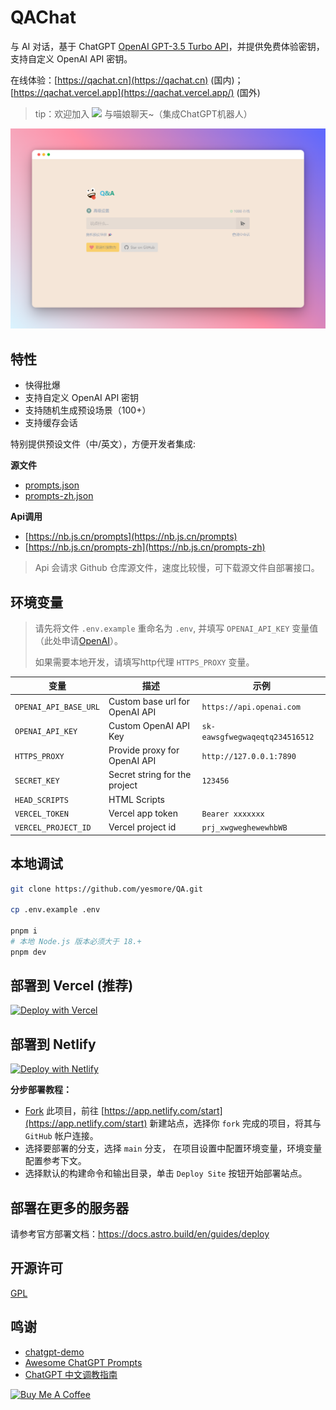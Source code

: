 # QAChat

与 AI 对话，基于 ChatGPT [OpenAI GPT-3.5 Turbo API](https://platform.openai.com/docs/guides/chat)，并提供免费体验密钥，支持自定义 OpenAI API 密钥。

在线体验：[https://qachat.cn](https://qachat.cn) (国内)；[https://qachat.vercel.app](https://qachat.vercel.app/) (国外)

> tip：欢迎加入 <a href='https://t.me/yesmore_cc'><img src='https://img.shields.io/badge/-Juiçe的秘密基地-fff?logo=Telegram'/></a> 与喵娘聊天~（集成ChatGPT机器人）

![web](./web.png)

## 特性

- 快得批爆
- 支持自定义 OpenAI API 密钥
- 支持随机生成预设场景（100+）
- 支持缓存会话

特别提供预设文件（中/英文），方便开发者集成:

**源文件**

- [prompts.json](https://github.com/yesmore/QA/blob/main/src/data/prompts.json)
- [prompts-zh.json](https://github.com/yesmore/QA/blob/main/src/data/prompts-zh.json)

**Api调用**

- [https://nb.js.cn/prompts](https://nb.js.cn/prompts)
- [https://nb.js.cn/prompts-zh](https://nb.js.cn/prompts-zh)

> Api 会请求 Github 仓库源文件，速度比较慢，可下载源文件自部署接口。

## 环境变量

> 请先将文件 `.env.example` 重命名为 `.env`, 并填写 `OPENAI_API_KEY` 变量值（此处申请[OpenAI](https://platform.openai.com/account/api-keys)）。
> 
> 如果需要本地开发，请填写http代理 `HTTPS_PROXY` 变量。


| 变量                  | 描述                           | 示例                           |
| --------------------- | ------------------------------ | ------------------------------ |
| `OPENAI_API_BASE_URL` | Custom base url for OpenAI API | `https://api.openai.com`       |
| `OPENAI_API_KEY`      | Custom OpenAI API Key          | `sk-eawsgfwegwaqeqtq234516512` |
| `HTTPS_PROXY`         | Provide proxy for OpenAI API   | `http://127.0.0.1:7890`        |
| `SECRET_KEY`          | Secret string for the project  | `123456`                       |
| `HEAD_SCRIPTS`        | HTML Scripts                   |                                |
| `VERCEL_TOKEN`        | Vercel app token               | `Bearer xxxxxxx`               |
| `VERCEL_PROJECT_ID`   | Vercel project id              | `prj_xwgweghewewhbWB`          |

## 本地调试

```bash
git clone https://github.com/yesmore/QA.git

cp .env.example .env

pnpm i
# 本地 Node.js 版本必须大于 18.+
pnpm dev
```

## 部署到 Vercel (推荐)

[![Deploy with Vercel](https://vercel.com/button)](https://vercel.com/new/clone?repository-url=https%3A%2F%2Fgithub.com%2Fyesmore%2FQA&env=OPENAI_API_KEY&envDescription=OpenAI%20API%20Key&envLink=https%3A%2F%2Fplatform.openai.com%2Faccount%2Fapi-keys)

## 部署到 Netlify

[![Deploy with Netlify](https://www.netlify.com/img/deploy/button.svg)](https://app.netlify.com/start/deploy?repository=https://github.com/yesmore/QA#OPENAI_API_KEY=&HTTPS_PROXY=&OPENAI_API_BASE_URL=&HEAD_SCRIPTS=&SECRET_KEY=&OPENAI_API_MODEL=&SITE_PASSWORD=)

**分步部署教程：**

- [Fork](https://github.com/yesmore/QA/fork) 此项目，前往 [https://app.netlify.com/start](https://app.netlify.com/start) 新建站点，选择你 `fork` 完成的项目，将其与 `GitHub` 帐户连接。
- 选择要部署的分支，选择 `main` 分支， 在项目设置中配置环境变量，环境变量配置参考下文。
- 选择默认的构建命令和输出目录，单击 `Deploy Site` 按钮开始部署站点。


## 部署在更多的服务器

请参考官方部署文档：https://docs.astro.build/en/guides/deploy


## 开源许可

[GPL](./LICENSE)

## 鸣谢

- [chatgpt-demo](https://github.com/ddiu8081/chatgpt-demo)
- [Awesome ChatGPT Prompts](https://prompts.chat/)
- [ChatGPT 中文调教指南](https://chatguide.plexpt.com/)

<a href="https://www.buymeacoffee.com/yesmore/gallery" target="_blank"><img src="https://cdn.buymeacoffee.com/buttons/v2/default-yellow.png" alt="Buy Me A Coffee" style="height: 60px !important;width: 217px !important;" ></a>
